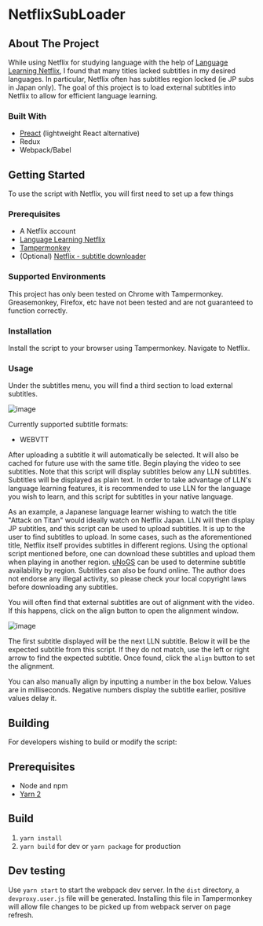 # NetflixSubLoader

## About The Project

While using Netflix for studying language with the help of [Language Learning Netflix](https://languagelearningwithnetflix.com/), I found that many titles lacked subtitles in my desired languages. In particular, Netflix often has subtitles region locked (ie JP subs in Japan only). The goal of this project is to load external subtitles into Netflix to allow for efficient language learning.

### Built With

* [Preact](https://preactjs.com/) (lightweight React alternative)
* Redux
* Webpack/Babel

## Getting Started

To use the script with Netflix, you will first need to set up a few things

### Prerequisites

* A Netflix account
* [Language Learning Netflix](https://languagelearningwithnetflix.com/)
* [Tampermonkey](https://www.tampermonkey.net/)
* (Optional) [Netflix - subtitle downloader](https://greasyfork.org/en/scripts/26654-netflix-subtitle-downloader)

### Supported Environments
This project has only been tested on Chrome with Tampermonkey. Greasemonkey, Firefox, etc have not been tested and are not guaranteed to function correctly.

### Installation

Install the script to your browser using Tampermonkey. Navigate to Netflix.

### Usage

Under the subtitles menu, you will find a third section to load external subtitles.

![image](https://user-images.githubusercontent.com/5560163/108628037-e2472b80-749b-11eb-9150-60a591a0bc07.png)

Currently supported subtitle formats:
* WEBVTT

After uploading a subtitle it will automatically be selected. It will also be cached for future use with the same title. Begin playing the video to see subtitles. Note that this script will display subtitles below any LLN subtitles. Subtitles will be displayed as plain text. In order to take advantage of LLN's language learning features, it is recommended to use LLN for the language you wish to learn, and this script for subtitles in your native language.

As an example, a Japanese language learner wishing to watch the title "Attack on Titan" would ideally watch on Netflix Japan. LLN will then display JP subtitles, and this script can be used to upload subtitles. It is up to the user to find subtitles to upload. In some cases, such as the aforementioned title, Netflix itself provides subtitles in different regions. Using the optional script mentioned before, one can download these subtitles and upload them when playing in another region. [uNoGS](https://unogs.com/) can be used to determine subtitle availability by region. Subtitles can also be found online. The author does not endorse any illegal activity, so please check your local copyright laws before downloading any subtitles.

You will often find that external subtitles are out of alignment with the video. If this happens, click on the align button to open the alignment window.

![image](https://user-images.githubusercontent.com/5560163/108628521-cd1fcc00-749e-11eb-98ba-70e61bb18856.png)

The first subtitle displayed will be the next LLN subtitle. Below it will be the expected subtitle from this script. If they do not match, use the left or right arrow to find the expected subtitle. Once found, click the `align` button to set the alignment.

You can also manually align by inputting a number in the box below. Values are in milliseconds. Negative numbers display the subtitle earlier, positive values delay it.

## Building
For developers wishing to build or modify the script:

## Prerequisites
* Node and npm
* [Yarn 2](https://yarnpkg.com/getting-started/install)

## Build
1. `yarn install`
2. `yarn build` for dev or `yarn package` for production

## Dev testing
Use `yarn start` to start the webpack dev server. In the `dist` directory, a `devproxy.user.js` file will be generated. Installing this file in Tampermonkey will allow file changes to be picked up from webpack server on page refresh.
